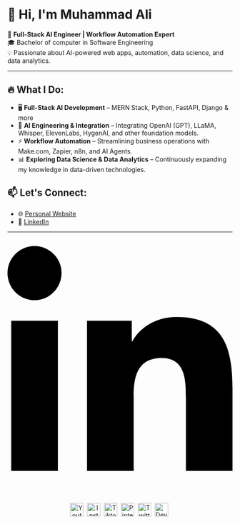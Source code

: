 <!--<img src="./icons/muhammadali-pro-banner.png" alt="Github Banner">-->
# 👋 Hi, I'm Muhammad Ali

🚀 **Full-Stack AI Engineer | Workflow Automation Expert**  
🎓 Bachelor of computer in Software Engineering<br>
💡 Passionate about AI-powered web apps, automation, data science, and data analytics.

---
## 🔥 What I Do:  
- 🖥 **Full-Stack AI Development** – MERN Stack, Python, FastAPI, Django & more  
- 🤖 **AI Engineering & Integration** – Integrating OpenAI (GPT), LLaMA, Whisper, ElevenLabs, HygenAI, and other foundation models.
- ⚡ **Workflow Automation** – Streamlining business operations with Make.com, Zapier, n8n, and AI Agents.  
- 📊 **Exploring Data Science & Data Analytics** – Continuously expanding my knowledge in data-driven technologies.


## 📫 Let's Connect:  
- 🌐 [Personal Website](https://muhammadalipro.com)  
- 🔗 [LinkedIn](https://linkedin.com/in/aliawanai)  

---

<br/>
<div align="center">
<a href="https://linkedin.com/in/aliawanai" target="blank"><svg xmlns="http://www.w3.org/2000/svg" viewBox="0 0 448 512"><!--!Font Awesome Free 6.7.2 by @fontawesome - https://fontawesome.com License - https://fontawesome.com/license/free Copyright 2025 Fonticons, Inc.--><path d="M100.3 448H7.4V148.9h92.9zM53.8 108.1C24.1 108.1 0 83.5 0 53.8a53.8 53.8 0 0 1 107.6 0c0 29.7-24.1 54.3-53.8 54.3zM447.9 448h-92.7V302.4c0-34.7-.7-79.2-48.3-79.2-48.3 0-55.7 37.7-55.7 76.7V448h-92.8V148.9h89.1v40.8h1.3c12.4-23.5 42.7-48.3 87.9-48.3 94 0 111.3 61.9 111.3 142.3V448z"/></svg></a>
<a href="[https://www.youtube.com/@aliawanai?sub_confirmation=1" target="blank"><img align="center" src="https://cdn.jsdelivr.net/npm/simple-icons@3.0.1/icons/youtube.svg" alt="Youtube Channel" height="30" width="30" /></a>&nbsp;
<a href="https://www.instagram.com/aliawanai/" target="blank"><img align="center" src="https://cdn.jsdelivr.net/npm/simple-icons@3.0.1/icons/instagram.svg" alt="Instagram Profile" height="30" width="30" /></a>&nbsp;
<a href="https://www.tiktok.com/@aliawanai" target="blank"><img align="center" src="https://cdn.jsdelivr.net/npm/simple-icons@3.0.1/icons/tiktok.svg" alt="Tiktok Profile" height="30" width="30" /></a>&nbsp;
<a href="pinterest.com/aliawanai" target="blank"><img align="center" src="https://cdn.jsdelivr.net/npm/simple-icons@3.0.1/icons/pinterest.svg" alt="Pinterest Profile" height="30" width="30" /></a>&nbsp;
<a href="twitter.com/aliawanai" target="blank"><img align="center" src="https://cdn.jsdelivr.net/npm/simple-icons@3.0.1/icons/twitter.svg" alt="Twitter Profile" height="30" width="30" /></a>&nbsp;
<a href="https://dev.to/aliawanai" target="blank"><img align="center" src="https://simpleicons.org/icons/devdotto.svg" alt="Dev.to profile" height="30" width="30" /></a>&nbsp;
</div>
<br/>
